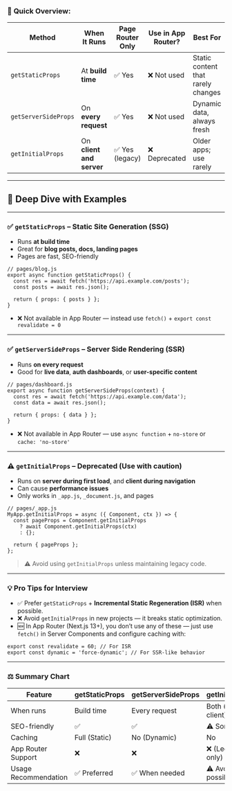 ### 📌 **Quick Overview:**

| Method               | When It Runs             | Page Router Only | Use in App Router? | Best For                           |
| -------------------- | ------------------------ | ---------------- | ------------------ | ---------------------------------- |
| `getStaticProps`     | At **build time**        | ✅ Yes            | ❌ Not used         | Static content that rarely changes |
| `getServerSideProps` | On **every request**     | ✅ Yes            | ❌ Not used         | Dynamic data, always fresh         |
| `getInitialProps`    | On **client and server** | ✅ Yes (legacy)   | ❌ Deprecated       | Older apps; use rarely             |

---

## 🧠 Deep Dive with Examples

---

### ✅ `getStaticProps` – Static Site Generation (SSG)

* Runs **at build time**
* Great for **blog posts, docs, landing pages**
* Pages are fast, SEO-friendly

```tsx
// pages/blog.js
export async function getStaticProps() {
  const res = await fetch('https://api.example.com/posts');
  const posts = await res.json();

  return { props: { posts } };
}
```

* ❌ Not available in App Router — instead use `fetch()` + `export const revalidate = 0`

---

### ✅ `getServerSideProps` – Server Side Rendering (SSR)

* Runs **on every request**
* Good for **live data**, **auth dashboards**, or **user-specific content**

```tsx
// pages/dashboard.js
export async function getServerSideProps(context) {
  const res = await fetch('https://api.example.com/data');
  const data = await res.json();

  return { props: { data } };
}
```

* ❌ Not available in App Router — use `async function` + `no-store` or `cache: 'no-store'`

---

### ⚠️ `getInitialProps` – Deprecated (Use with caution)

* Runs on **server during first load**, and **client during navigation**
* Can cause **performance issues**
* Only works in `_app.js`, `_document.js`, and pages

```tsx
// pages/_app.js
MyApp.getInitialProps = async ({ Component, ctx }) => {
  const pageProps = Component.getInitialProps
    ? await Component.getInitialProps(ctx)
    : {};

  return { pageProps };
};
```

> ⚠️ Avoid using `getInitialProps` unless maintaining legacy code.

---

### 💡 Pro Tips for Interview

* ✅ Prefer `getStaticProps` + **Incremental Static Regeneration (ISR)** when possible.
* ❌ Avoid `getInitialProps` in new projects — it breaks static optimization.
* 🆕 In App Router (Next.js 13+), you don’t use any of these — just use `fetch()` in Server Components and configure caching with:

```tsx
export const revalidate = 60; // For ISR
export const dynamic = 'force-dynamic'; // For SSR-like behavior
```

---

### ⚖️ Summary Chart

| Feature              | getStaticProps | getServerSideProps | getInitialProps        |
| -------------------- | -------------- | ------------------ | ---------------------- |
| When runs            | Build time     | Every request      | Both (server + client) |
| SEO-friendly         | ✅              | ✅                  | ⚠️ Sometimes           |
| Caching              | Full (Static)  | No (Dynamic)       | No                     |
| App Router Support   | ❌              | ❌                  | ❌ (Legacy only)        |
| Usage Recommendation | ✅ Preferred    | ✅ When needed      | ⚠️ Avoid if possible   |